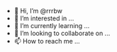 - 👋 Hi, I’m @rrrbw
- 👀 I’m interested in ...
- 🌱 I’m currently learning ...
- 💞️ I’m looking to collaborate on ...
- 📫 How to reach me ...

<!---
rrrbw/rrrbw is a ✨ special ✨ repository because its `README.md` (this file) appears on your GitHub profile.
You can click the Preview link to take a look at your changes.
--->
